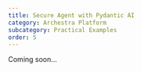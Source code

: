 ```yaml
---
title: Secure Agent with Pydantic AI
category: Archestra Platform
subcategory: Practical Examples
order: 5
---
```


Coming soon...
